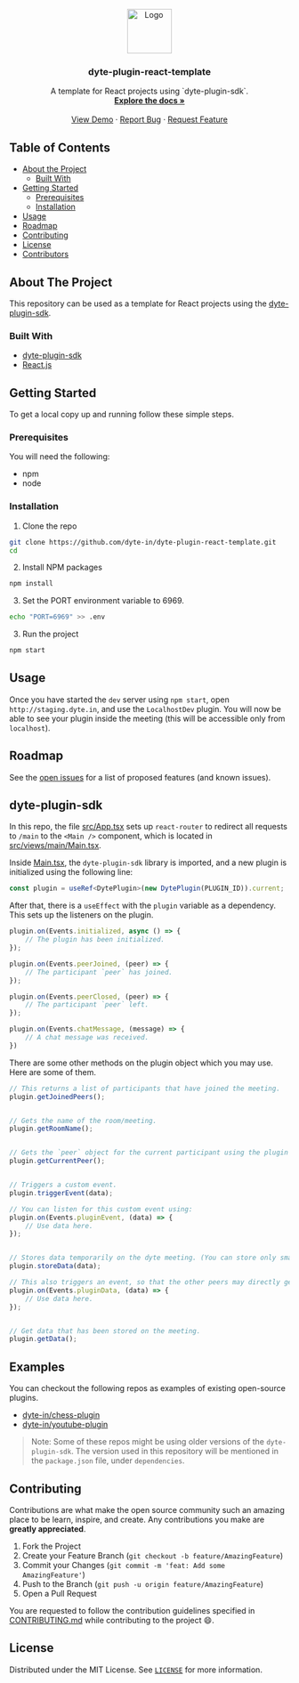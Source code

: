 <!-- PROJECT LOGO -->
<p align="center">
  <a href="https://dyte.in">
    <img src="https://dyte-uploads.s3.ap-south-1.amazonaws.com/dyte-logo-dark.svg" alt="Logo" width="80">
  </a>

  <h3 align="center">dyte-plugin-react-template</h3>

  <p align="center">
    A template for React projects using `dyte-plugin-sdk`.
    <br />
    <a href="https://github.com/dyte-in/dyte-plugin-react-template"><strong>Explore the docs »</strong></a>
    <br />
    <br />
    <a href="https://app.dyte.in">View Demo</a>
    ·
    <a href="https://github.com/dyte-in/dyte-plugin-react-template/issues">Report Bug</a>
    ·
    <a href="https://github.com/dyte-in/dyte-plugin-react-template/issues">Request Feature</a>
  </p>
</p>




<!-- TABLE OF CONTENTS -->
## Table of Contents

* [About the Project](#about-the-project)
  * [Built With](#built-with)
* [Getting Started](#getting-started)
  * [Prerequisites](#prerequisites)
  * [Installation](#installation)
* [Usage](#usage)
* [Roadmap](#roadmap)
* [Contributing](#contributing)
* [License](#license)
* [Contributors](#contributors-)



<!-- ABOUT THE PROJECT -->
## About The Project

This repository can be used as a template for React projects using the [dyte-plugin-sdk](https://www.npmjs.com/package/dyte-plugin-sdk).

### Built With

* [dyte-plugin-sdk](https://www.npmjs.com/package/dyte-plugin-sdk)
* [React.js](https://reactjs.org/)



<!-- GETTING STARTED -->
## Getting Started

To get a local copy up and running follow these simple steps.

### Prerequisites

You will need the following:
* npm
* node

### Installation
 
1. Clone the repo
```sh
git clone https://github.com/dyte-in/dyte-plugin-react-template.git
cd 
```
2. Install NPM packages
```sh
npm install
```
3. Set the PORT environment variable to 6969.
```sh
echo "PORT=6969" >> .env
```
3. Run the project
```sh
npm start
```


<!-- USAGE EXAMPLES -->
## Usage

Once you have started the `dev` server using `npm start`, open `http://staging.dyte.in`, and use the `LocalhostDev` plugin. You will now be able to see your plugin inside the meeting (this will be accessible only from `localhost`).

<!-- ROADMAP -->
## Roadmap

See the [open issues](https://github.com/dyte-in/dyte-plugin-react-template/issues) for a list of proposed features (and known issues).


## dyte-plugin-sdk

In this repo, the file [src/App.tsx](./src/App.tsx) sets up `react-router` to redirect all requests to `/main` to the `<Main />` component, which is located in [src/views/main/Main.tsx](src/views/main/Main.tsx).

Inside [Main.tsx](src/views/main/Main.tsx), the `dyte-plugin-sdk` library is imported, and a new plugin is initialized using the following line:

```ts
const plugin = useRef<DytePlugin>(new DytePlugin(PLUGIN_ID)).current;
```

After that, there is a `useEffect` with the `plugin` variable as a dependency. This sets up the listeners on the plugin.

```ts
plugin.on(Events.initialized, async () => {
    // The plugin has been initialized.
});

plugin.on(Events.peerJoined, (peer) => {
    // The participant `peer` has joined.
});

plugin.on(Events.peerClosed, (peer) => {
    // The participant `peer` left.
});

plugin.on(Events.chatMessage, (message) => {
    // A chat message was received.
})
```

There are some other methods on the plugin object which you may use. Here are some of them.

```ts
// This returns a list of participants that have joined the meeting.
plugin.getJoinedPeers();


// Gets the name of the room/meeting.
plugin.getRoomName();


// Gets the `peer` object for the current participant using the plugin (on the client side).
plugin.getCurrentPeer();


// Triggers a custom event.
plugin.triggerEvent(data);

// You can listen for this custom event using:
plugin.on(Events.pluginEvent, (data) => {
    // Use data here.
});


// Stores data temporarily on the dyte meeting. (You can store only small amounts of data).
plugin.storeData(data);

// This also triggers an event, so that the other peers may directly get the newly stored data.
plugin.on(Events.pluginData, (data) => {
    // Use data here.
});


// Get data that has been stored on the meeting.
plugin.getData();
```


## Examples

You can checkout the following repos as examples of existing open-source plugins.

- [dyte-in/chess-plugin](https://github.com/dyte-in/chess-plugin)
- [dyte-in/youtube-plugin](https://github.com/dyte-in/youtube-plugin)

> Note: Some of these repos might be using older versions of the `dyte-plugin-sdk`. The version used in this repository will be mentioned in the `package.json` file, under `dependencies`.



<!-- CONTRIBUTING -->
## Contributing

Contributions are what make the open source community such an amazing place to be learn, inspire, and create. Any contributions you make are **greatly appreciated**.

1. Fork the Project
2. Create your Feature Branch (`git checkout -b feature/AmazingFeature`)
3. Commit your Changes (`git commit -m 'feat: Add some AmazingFeature'`)
4. Push to the Branch (`git push -u origin feature/AmazingFeature`)
5. Open a Pull Request

You are requested to follow the contribution guidelines specified in [CONTRIBUTING.md](./CONTRIBUTING.md) while contributing to the project :smile:.

<!-- LICENSE -->
## License

Distributed under the MIT License. See [`LICENSE`](./LICENSE) for more information.




<!-- MARKDOWN LINKS & IMAGES -->
<!-- https://www.markdownguide.org/basic-syntax/#reference-style-links -->